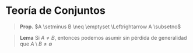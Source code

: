 # Teoría de Conjuntos

> **Prop.** $A \setminus B \neq \emptyset \Leftrightarrow A \subsetno$

> **Lema** Si $A \neq B$, entonces podemos asumir sin pérdida de generalidad que $A \setminus B \neq \emptyset$


